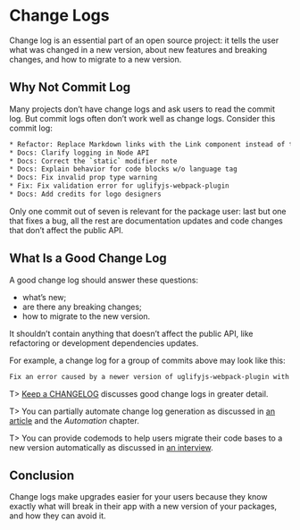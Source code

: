 # Change Logs

Change log is an essential part of an open source project: it tells the user what was changed in a new version, about new features and breaking changes, and how to migrate to a new version.

## Why Not Commit Log

Many projects don’t have change logs and ask users to read the commit log. But commit logs often don’t work well as change logs. Consider this commit log:

```bash
* Refactor: Replace Markdown links with the Link component instead of the styles
* Docs: Clarify logging in Node API
* Docs: Correct the `static` modifier note
* Docs: Explain behavior for code blocks w/o language tag
* Docs: Fix invalid prop type warning
* Fix: Fix validation error for uglifyjs-webpack-plugin
* Docs: Add credits for logo designers
```

Only one commit out of seven is relevant for the package user: last but one that fixes a bug, all the rest are documentation updates and code changes that don’t affect the public API.

## What Is a Good Change Log

A good change log should answer these questions:

- what’s new;
- are there any breaking changes;
- how to migrate to the new version.

It shouldn’t contain anything that doesn’t affect the public API, like refactoring or development dependencies updates.

For example, a change log for a group of commits above may look like this:

```bash
Fix an error caused by a newer version of uglifyjs-webpack-plugin with a breaking change.
```

T> [Keep a CHANGELOG](https://keepachangelog.com/) discusses good change logs in greater detail.

T> You can partially automate change log generation as discussed in [an article](http://blog.sapegin.me/all/semantic-release) and the _Automation_ chapter.

T> You can provide codemods to help users migrate their code bases to a new version automatically as discussed in [an interview](https://survivejs.com/blog/codemod-interview/).

## Conclusion

Change logs make upgrades easier for your users because they know exactly what will break in their app with a new version of your packages, and how they can avoid it.
